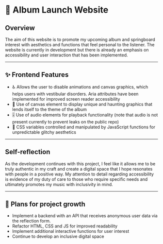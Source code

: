# 💒 Album Launch Website

## Overview

The aim of this website is to promote my upcoming album and springboard interest with aesthetics and functions that feel personal to the listener. The website is currently in development but there is already an emphasis on accessibility and user interaction that has been implemented.

---

## ✨ Frontend Features

- ♿ Allows the user to disable animations and canvas graphics, which helps users with vestibular disorders. Aria attributes have been implemented for improved screen reader accessibility
- 🎨 Use of canvas element to display unique and haunting graphics that lends itself to the theme of the album
- 🎚️ Use of audio elements for playback functionality (note that audio is not present currently to prevent leaks on the public repo)
- 🔄️ CSS variables controlled and manipulated by JavaScript functions for unpredictable glitchy aesthetics

---

## Self-reflection

As the development continues with this project, I feel like it allows me to be truly authentic in my craft and create a digital space that I hope resonates with people in a positive way. My attention to detail regarding accessibility is evidence of my duty of care to those who require specific needs and ultimately promotes my music with inclusivity in mind. 

---

## 🌱 Plans for project growth

- Implement a backend with an API that receives anonymous user data via the reflection form. 
- Refactor HTML, CSS and JS for improved readability
- Implement additional interactive functions for user interest
- Continue to develop an inclusive digital space